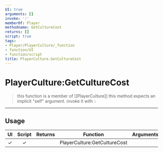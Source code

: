 ```yaml
---
UI: true
arguments: []
invoke: ':'
memberOf: Player
methodname: GetCultureCost
returns: []
script: true
tags:
- Player/PlayerCulture/_function
- function/UI
- function/script
title: PlayerCulture.GetCultureCost
---
```

# PlayerCulture:GetCultureCost
> this function is a member of [[PlayerCulture]]
> this method expects an implicit "self" argument. invoke it with `:`
-----
## Usage
|  UI | Script | Returns | Function | Arguments |
|:---:|:------:|-------:|:--------:|:---------|
|✓|✓||PlayerCulture:GetCultureCost||
